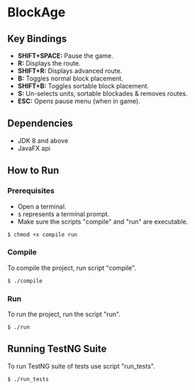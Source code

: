 BlockAge
========

Key Bindings  
------------
- **SHIFT+SPACE:** Pause the game.
- **R:** Displays the route.
- **SHIFT+R:** Displays advanced route.
- **B:** Toggles normal block placement.  
- **SHIFT+B:** Toggles sortable block placement.
- **S:** Un-selects units, sortable blockades & removes routes.
- **ESC:** Opens pause menu (when in game).

Dependencies
------------

- JDK 8 and above
- JavaFX api

How to Run
----------

### Prerequisites  

- Open a terminal.
- ```$``` represents a terminal prompt.
- Make sure the scripts "compile" and "run" are executable.  
```
$ chmod +x compile run  
```

### Compile  
  
To compile the project, run script "compile".    
```
$ ./compile
```  

### Run  
  
To run the project, run the script "run".  
```
$ ./run
```  

Running TestNG Suite
--------------------
  
To run TestNG suite of tests use script "run_tests".  
```
$ ./run_tests
```
